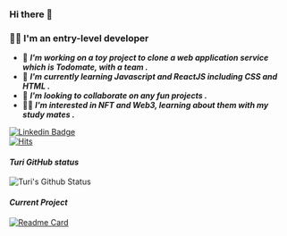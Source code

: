 ### Hi there 👋
### 👩‍💻 I'm an entry-level developer

- 🔭  ***I'm working on a toy project to clone a web application service which is Todomate, with a team .***
- 🌱  ***I'm currently learning Javascript and ReactJS including CSS and HTML .***
- 👯  ***I'm looking to collaborate on any fun projects .*** 
- 👩‍🎤  ***I'm interested in NFT and Web3, learning about them with my study mates .***

[![Linkedin Badge](https://img.shields.io/badge/-LinkedIn-inactive?style=flat-square&logo=Linkedin&logoColor=white&link=https://www.linkedin.com/in/soo-km/)](https://www.linkedin.com/in/soo-km/) <br/>
[![Hits](https://hits.seeyoufarm.com/api/count/incr/badge.svg?url=https%3A%2F%2Fgithub.com%2Fsookm&count_bg=%23EF9D6A&title_bg=%23555555&icon=&icon_color=%23E7E7E7&title=hits&edge_flat=false)](https://hits.seeyoufarm.com)


#### *Turi GitHub status*
![Turi's Github Status](https://github-readme-stats.vercel.app/api?username=sookm&bg_color=30,e96443,904e95&title_color=fff&text_color=fff)  

<!--
[![Top Langs](https://github-readme-stats.vercel.app/api/top-langs/?username=sookm&layout=compact&bg_color=fff&title_color=ff5f6d&text_color=ff5f6d)](https://github.com/sookm/github-readme-stats) -->

#### *Current Project*
[![Readme Card](https://github-readme-stats.vercel.app/api/pin/?username=sookm&repo=clonemate-front&bg_color=30,ff5f6d,ffc371&title_color=fff&text_color=fff)](https://github.com/sookm/clonemate-front) 


<!--
**sookm/sookm** is a ✨ _special_ ✨ repository because its `README.md` (this file) appears on your GitHub profile.

Here are some ideas to get you started:

- 🔭 I’m currently working on ...
- 🌱 I’m currently learning ...
- 👯 I’m looking to collaborate on ...
- 🤔 I’m looking for help with ...
- 💬 Ask me about ...
- 📫 How to reach me: ...
- 😄 Pronouns: ...
- ⚡ Fun fact: ...
-->
